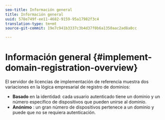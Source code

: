 ```yaml
---
seo-title: Información general
title: Información general
uuid: 578e749f-ee11-4682-9159-95a17982f3c4
translation-type: tm+mt
source-git-commit: 19e7c941b3337c3b4d37f0b6a1350aac2ad8a0cc

---
```



# Información general {#implement-domain-registration-overview}

El servidor de licencias de implementación de referencia muestra dos variaciones en la lógica empresarial de registro de dominios:

* **Basado** en la identidad: cada usuario autenticado tiene un dominio y un número específico de dispositivos que pueden unirse al dominio.
* **Anónimo** : un gran número de dispositivos pertenece a un dominio y puede que no se requiera autenticación.
